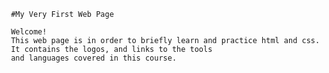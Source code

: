      #My Very First Web Page
     
     Welcome!
     This web page is in order to briefly learn and practice html and css.
     It contains the logos, and links to the tools
     and languages covered in this course.
